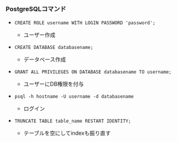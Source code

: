 ### PostgreSQLコマンド

- `CREATE ROLE username WITH LOGIN PASSWORD 'password';`
  - ユーザー作成

- `CREATE DATABASE databasename;`
  - データベース作成

- `GRANT ALL PRIVILEGES ON DATABASE databasename TO username;`
  - ユーザーにDB権限を付与

- `psql -h hostname -U username -d databasename`
  - ログイン

- `TRUNCATE TABLE table_name RESTART IDENTITY;`
  - テーブルを空にしてindexも振り直す
